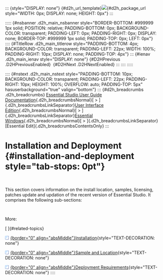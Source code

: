 ::: {style="DISPLAY: none"}
[](ms-xhelp:///?Id=d2h_url_template){#d2h_url_template}![](!package_url!){#d2h_package_url style="WIDTH: 0px; DISPLAY: none; HEIGHT: 0px"}
:::

::::: {#nsbanner .d2h_main_nsbanner style="BORDER-BOTTOM: #999999 1px solid; POSITION: relative; PADDING-BOTTOM: 0px; BACKGROUND-COLOR: transparent; PADDING-LEFT: 0px; PADDING-RIGHT: 0px; DISPLAY: none; BORDER-TOP: #999999 1px solid; PADDING-TOP: 0px; LEFT: 0px"}
:::: {#TitleRow .d2h_main_titlerow style="PADDING-BOTTOM: 4px; BACKGROUND-COLOR: transparent; PADDING-LEFT: 22px; WIDTH: 100%; PADDING-RIGHT: 10px; DISPLAY: none; PADDING-TOP: 4px"}
::: {#ienav .d2h_main_ienav style="DISPLAY: none"}
[](ms-xhelp:///?Id=545d3a6c-b2d0-4d61-8906-b452db879718){#D2HPrevious .D2HPreviousEnabled}  [](ms-xhelp:///?Id=d7021aa8-5071-44a0-a74f-47e033a97c41){#D2HNext .D2HNextEnabled}
:::
::::
:::::

:::: {#nstext .d2h_main_nstext style="PADDING-BOTTOM: 10px; BACKGROUND-COLOR: transparent; PADDING-LEFT: 22px; PADDING-RIGHT: 10px; HEIGHT: 100%; OVERFLOW: auto; PADDING-TOP: 5px" hasuserbackground="true" valign="bottom"}
::: {#d2h_breadcrumbs .d2h_breadcrumbs}
[Essential Studio User Guide Documentation](ms-xhelp:///?Id=12457748-09e3-4d74-a240-8e049cedf030){.d2h_breadcrumbsNormal}[ \> ]{.d2h_breadcrumbsLinkSeparator}[User Interface Edition](ms-xhelp:///?Id=c29296b7-531c-413b-a0ec-488ca1f7f669){.d2h_breadcrumbsNormal}[ \> ]{.d2h_breadcrumbsLinkSeparator}[Essential Windows](ms-xhelp:///?Id=e60759d8-47a4-4570-9d7a-16a68d63f2ea){.d2h_breadcrumbsNormal}[ \> ]{.d2h_breadcrumbsLinkSeparator}[Essential Edit]{.d2h_breadcrumbsContentsOnly}
:::

# Installation and Deployment {#installation-and-deployment style="tab-stops: 0pt"}

 

This section covers information on the install location, samples, licensing, patches update and updation of the recent version of Essential Studio. It comprises the following sub-sections:

 

More:

[ ]{#related-topics}

[![](button.gif){border="0" align="absMiddle"}Installation](ms-xhelp:///?Id=d7021aa8-5071-44a0-a74f-47e033a97c41){style="TEXT-DECORATION: none"}

[![](button.gif){border="0" align="absMiddle"}Sample and Location](ms-xhelp:///?Id=4c485702-abd3-4425-8f7d-4da5aae9a30a){style="TEXT-DECORATION: none"}

[![](button.gif){border="0" align="absMiddle"}Deployment Requirements](ms-xhelp:///?Id=58827ac6-362a-459f-9a02-ca7832722f04){style="TEXT-DECORATION: none"}
::::
